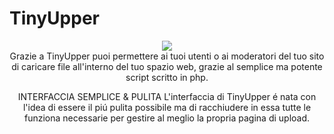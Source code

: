 # TinyUpper
<div align="center">
  <img src="http://tinyupper.altervista.org/italiano/logo.png"/><br>
Grazie a TinyUpper puoi permettere ai tuoi utenti o ai moderatori del tuo sito di caricare file all'interno del tuo spazio web, grazie al semplice ma potente script scritto in php. <br>
  
  INTERFACCIA SEMPLICE & PULITA
L'interfaccia di TinyUpper é nata con l'idea di essere il piú pulita possibile ma di racchiudere in essa tutte le funziona necessarie per gestire al meglio la propria pagina di upload.

</div>
